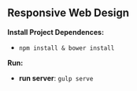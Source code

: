 Responsive Web Design
----------

**Install Project Dependences:**
-  `npm install & bower install`

**Run:**
-  **run server**: `gulp serve`